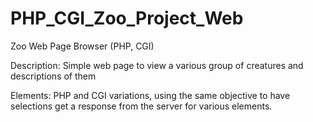 # PHP_CGI_Zoo_Project_Web
 Zoo Web Page Browser (PHP, CGI)

Description:
Simple web page to view a various group of creatures and descriptions of them

Elements:
PHP and CGI variations, using the same objective to have selections get a response from the server for various elements.

